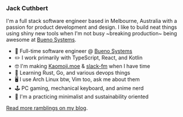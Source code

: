 ### Jack Cuthbert

I'm a full stack software engineer based in Melbourne, Australia with a passion
for product development and design. I like to build neat things using shiny new
tools when I'm not busy ~breaking production~ being awesome at
[Bueno Systems](https://www.buenosystems.com.au/).

* 💼 Full-time software engineer @ [Bueno Systems](https://www.buenosystems.com.au/)
* ✏️ I work primarily with TypeScript, React, and Kotlin
* 🤓 I'm making [Kaomoji.moe](https://kaomoji.moe) & [slack-fm](https://github.com/JackCuthbert/slack-fm) when I have time
* 🌱 Learning Rust, Go, and various devops things
* 🖥️ I use Arch Linux btw, Vim too, ask me about them
* 🕹️ PC gaming, mechanical keyboard, and anime nerd
* 🌲 I'm a practicing minimalist and sustainability oriented

[Read more ramblings on my blog](https://jackcuthbert.dev).
